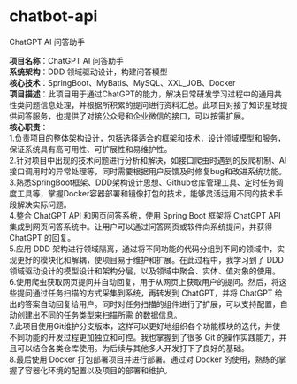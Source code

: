 # chatbot-api
ChatGPT AI 问答助手

**项目名称**：ChatGPT AI 问答助手                                                                                                                                                                                               
**系统架构**：DDD 领域驱动设计，构建问答模型                                                                                                                                                                                      
**核心技术**：SpringBoot、MyBatis、MySQL、XXL_JOB、Docker                                                                                                                                            
**项目描述**：此项目用于通过ChatGPT的能力，解决日常研发学习过程中的通用共性类问题信息处理，并根据所积累的提问进行资料汇总。此项目对接了知识星球提供问答服务，也提供了对接公众号和企业微信的接口，可以按需扩展。                                  
**核心职责**：                                                                                                                                                                                                                  
1.负责项目的整体架构设计，包括选择适合的框架和技术，设计领域模型和服务，保证系统具有高可用性、可扩展性和易维护性。                                                                                                                      
2.针对项目中出现的技术问题进行分析和解决，如接口爬虫时遇到的反爬机制、AI接口调用时的异常处理等，同时需要根据用户反馈及时修复bug和改进系统功能。                                                                                             
3.熟悉SpringBoot框架、DDD架构设计思想、Github仓库管理工具、定时任务调度工具等，掌握Docker容器部署和镜像打包的技术，能够灵活运用不同的技术手段解决实际问题。                                                                             
4.整合 ChatGPT API 和网页问答系统，使用 Spring Boot 框架将 ChatGPT API 集成到网页问答系统中。让用户可以通过问答网页或软件向系统提问，并获得 ChatGPT 的回复。                                                                             
5.应用 DDD 架构进行领域隔离，通过将不同功能的代码分组到不同的领域中，实现更好的模块化和解耦，使项目易于维护和扩展。在此过程中，我学习到了 DDD 领域驱动设计的模型设计和架构分层，以及领域中聚合、实体、值对象的使用。                              
6.使用爬虫获取网页提问并自动回复，用于从网页上获取用户的提问。然后，将这些提问通过任务扫描的方式采集到系统，再转发到 ChatGPT，并将 ChatGPT 给出的答案自动回复给用户。同时对任务扫描的组件进行了扩展，可以支持配置，自动创建出不同的任务类型来扫描所需 的数据信息。                                                                                                                                                                                                                  
7.此项目使用Git维护分支版本，这样可以更好地组织各个功能模块的迭代，并使不同功能的开发过程更加独立和可控。我也掌握到了很多 Git 的操作实践能力，并且可以结合各类仓库使用。为后续与其他多人开发打下了良好的基础。                                    
8.最后使用 Docker 打包部署项目并进行部署。通过对 Docker 的使用，熟练的掌握了容器化环境的配置以及项目的部署和维护。                                                                                                                         
